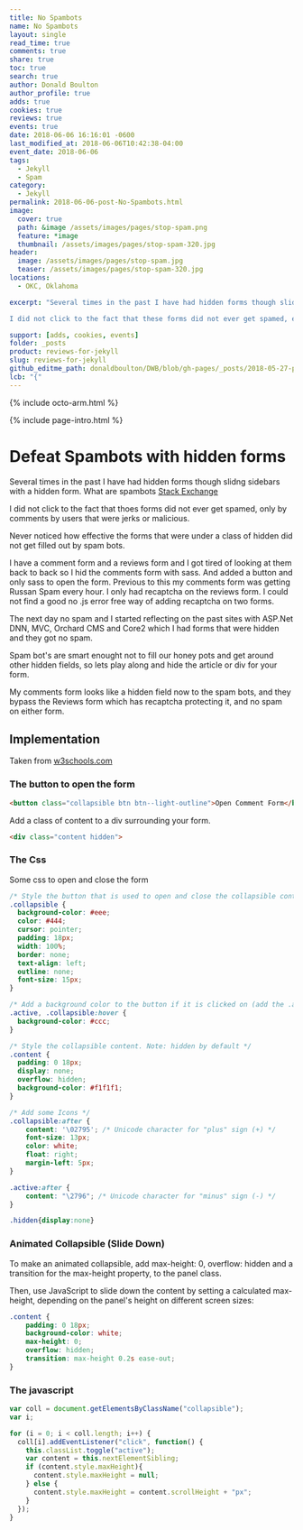 ```yaml
---
title: No Spambots
name: No Spambots
layout: single
read_time: true
comments: true
share: true
toc: true
search: true
author: Donald Boulton
author_profile: true
adds: true
cookies: true
reviews: true
events: true
date: 2018-06-06 16:16:01 -0600
last_modified_at: 2018-06-06T10:42:38-04:00
event_date: 2018-06-06
tags:
  - Jekyll
  - Spam
category:
  - Jekyll
permalink: 2018-06-06-post-No-Spambots.html
image:
  cover: true
  path: &image /assets/images/pages/stop-spam.png
  feature: *image
  thumbnail: /assets/images/pages/stop-spam-320.jpg
header:
  image: /assets/images/pages/stop-spam.jpg
  teaser: /assets/images/pages/stop-spam-320.jpg
locations:
  - OKC, Oklahoma

excerpt: "Several times in the past I have had hidden forms though slidng sidebars and hidden forms.

I did not click to the fact that these forms did not ever get spamed, except by users that were jerks or malicious."

support: [adds, cookies, events]
folder: _posts
product: reviews-for-jekyll
slug: reviews-for-jekyll
github_editme_path: donaldboulton/DWB/blob/gh-pages/_posts/2018-05-27-post-reviews-for-jekyll.md
lcb: "{"
---
```


{% include octo-arm.html %}

{% include page-intro.html %}

# Defeat Spambots with hidden forms

Several times in the past I have had hidden forms though slidng sidebars with a hidden form.
What are spambots [Stack Exchange](https://webmasters.stackexchange.com/questions/3588/how-do-spambots-work/3799?utm_medium=organic&utm_source=google_rich_qa&utm_campaign=google_rich_qa)

I did not click to the fact that thoes forms did not ever get spamed, only by comments by users that were jerks or malicious.

Never noticed how effective the forms that were under a class of hidden did not get filled out by spam bots.

I have a comment form and a reviews form and I got tired of looking at them back to back so I hid the comments form with sass. And added a button and only sass to open the form. Previous to this my comments form was getting Russan Spam every hour. I only had recaptcha on the reviews form. I could not find a good no .js error free way of adding recaptcha on two forms.

The next day no spam and I started reflecting on the past sites with ASP.Net DNN, MVC, Orchard CMS and Core2 which I had forms that were hidden and they got no spam.

Spam bot's are smart enought not to fill our honey pots and get around other hidden fields, so lets play along and hide the article or div for your form.

My comments form looks like a hidden field now to the spam bots, and they bypass the Reviews form which has recaptcha protecting it, and no spam on either form.

## Implementation

Taken from [w3schools.com](https://www.w3schools.com/howto/howto_js_collapsible.asp)

### The button to open the form

```html
<button class="collapsible btn btn--light-outline">Open Comment Form</button>
```

Add a class of content to a div surrounding your form.

```html
<div class="content hidden">
```

### The Css

Some css to open and close the form

```css
/* Style the button that is used to open and close the collapsible content */
.collapsible {
  background-color: #eee;
  color: #444;
  cursor: pointer;
  padding: 18px;
  width: 100%;
  border: none;
  text-align: left;
  outline: none;
  font-size: 15px;
}

/* Add a background color to the button if it is clicked on (add the .active class with JS), and when you move the mouse over it (hover) */
.active, .collapsible:hover {
  background-color: #ccc;
}

/* Style the collapsible content. Note: hidden by default */
.content {
  padding: 0 18px;
  display: none;
  overflow: hidden;
  background-color: #f1f1f1;
}

/* Add some Icons */
.collapsible:after {
    content: '\02795'; /* Unicode character for "plus" sign (+) */
    font-size: 13px;
    color: white;
    float: right;
    margin-left: 5px;
}

.active:after {
    content: "\2796"; /* Unicode character for "minus" sign (-) */
}

.hidden{display:none}
```

### Animated Collapsible (Slide Down)

To make an animated collapsible, add max-height: 0, overflow: hidden and a transition for the max-height property, to the panel class.

Then, use JavaScript to slide down the content by setting a calculated max-height, depending on the panel's height on different screen sizes:

```css
.content {
    padding: 0 18px;
    background-color: white;
    max-height: 0;
    overflow: hidden;
    transition: max-height 0.2s ease-out;
}
```

### The javascript

```javascript
var coll = document.getElementsByClassName("collapsible");
var i;

for (i = 0; i < coll.length; i++) {
  coll[i].addEventListener("click", function() {
    this.classList.toggle("active");
    var content = this.nextElementSibling;
    if (content.style.maxHeight){
      content.style.maxHeight = null;
    } else {
      content.style.maxHeight = content.scrollHeight + "px";
    }
  });
}
```